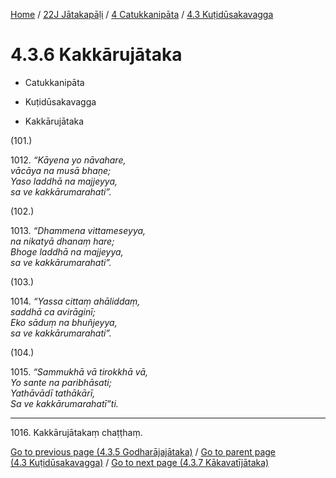 
[Home](/) / [22J Jātakapāḷi](../...md) / [4 Catukkanipāta](...md) / [4.3 Kuṭidūsakavagga](../22J/4/4.3.md)

# 4.3.6 Kakkārujātaka

* Catukkanipāta

* Kuṭidūsakavagga

* Kakkārujātaka

(101.)

1012\. _“Kāyena yo nāvahare,_  
_vācāya na musā bhaṇe;_  
_Yaso laddhā na majjeyya,_  
_sa ve kakkārumarahati”._  


(102.)

1013\. _“Dhammena vittameseyya,_  
_na nikatyā dhanaṃ hare;_  
_Bhoge laddhā na majjeyya,_  
_sa ve kakkārumarahati”._  


(103.)

1014\. _“Yassa cittaṃ ahāliddaṃ,_  
_saddhā ca avirāginī;_  
_Eko sāduṃ na bhuñjeyya,_  
_sa ve kakkārumarahati”._  


(104.)

1015\. _“Sammukhā vā tirokkhā vā,_  
_Yo sante na paribhāsati;_  
_Yathāvādī tathākārī,_  
_Sa ve kakkārumarahatī”ti._  


---

1016\. Kakkārujātakaṃ chaṭṭhaṃ.



[Go to previous page (4.3.5 Godharājajātaka)](4.3.5.md) / [Go to parent page (4.3 Kuṭidūsakavagga)](../22J/4/4.3.md) / [Go to next page (4.3.7 Kākavatījātaka)](4.3.7.md)


